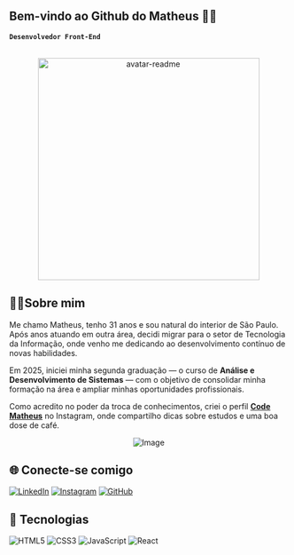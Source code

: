 ## Bem-vindo ao Github do Matheus 👋🏽


**`Desenvolvedor Front-End`**

<br>
<div align="center">
<img width="400" height="400" alt="avatar-readme" src="https://github.com/user-attachments/assets/6f06b47c-eaf7-4c37-9553-0e95b036447b" />
</div>

## 👨‍💻Sobre mim
Me chamo Matheus, tenho 31 anos e sou natural do interior de São Paulo. Após anos atuando em outra área, decidi migrar para o setor de Tecnologia da Informação, onde venho me dedicando ao desenvolvimento contínuo de novas habilidades.

Em 2025, iniciei minha segunda graduação — o curso de **Análise e Desenvolvimento de Sistemas** — com o objetivo de consolidar minha formação na área e ampliar minhas oportunidades profissionais.

Como acredito no poder da troca de conhecimentos, criei o perfil [**Code Matheus**](https://www.instagram.com/code.matheus/)  no Instagram, onde compartilho dicas sobre estudos e uma boa dose de café.
<br>

<div align="center">
    
![Image](https://github.com/user-attachments/assets/f4cadb4c-e8e9-4c53-b8e6-279fd4f02291)
</div>


## 🌐 Conecte-se comigo

[![LinkedIn](https://img.shields.io/badge/LinkedIn-0077B5?style=for-the-badge&logo=linkedin&logoColor=white)](https://www.linkedin.com/in/matheus-pimentel-683b84340/)
[![Instagram](https://img.shields.io/badge/-Instagram-%23E4405F?style=for-the-badge&logo=instagram&logoColor=white)](https://www.instagram.com/code.matheus/)
[![GitHub](https://img.shields.io/badge/GitHub-100000?style=for-the-badge&logo=github&logoColor=white)](https://github.com/MatthPimentel)


## 🤖 Tecnologias 
![HTML5](https://img.shields.io/badge/HTML5-E34F26?style=for-the-badge&logo=html5&logoColor=white)
![CSS3](https://img.shields.io/badge/CSS3-1572B6?style=for-the-badge&logo=css3&logoColor=white)
![JavaScript](https://img.shields.io/badge/JavaScript-F7DF1E?style=for-the-badge&logo=javascript&logoColor=black)
![React](https://img.shields.io/badge/React-20232A?style=for-the-badge&logo=react&logoColor=61DAFB)
